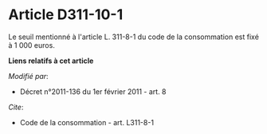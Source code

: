 # Article D311-10-1

Le seuil mentionné à l'article L. 311-8-1 du code de la consommation est fixé à 1 000 euros.

**Liens relatifs à cet article**

_Modifié par_:

  - Décret n°2011-136 du 1er février 2011 - art. 8

_Cite_:

  - Code de la consommation - art. L311-8-1
